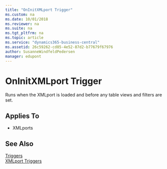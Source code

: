 ```yaml
---
title: "OnInitXMLport Trigger"
ms.custom: na
ms.date: 10/01/2018
ms.reviewer: na
ms.suite: na
ms.tgt_pltfrm: na
ms.topic: article
ms.service: "dynamics365-business-central"
ms.assetid: 26c59262-cd85-4e52-87d2-b77679f67976
author: SusanneWindfeldPedersen
manager: edupont
---
```




# OnInitXMLport Trigger
Runs when the XMLport is loaded and before any table views and filters are set.  
  
## Applies To  
- XMLports  
  
## See Also  
 [Triggers](devenv-triggers.md)  
 [XMLport Triggers](devenv-xmlport-triggers.md)  